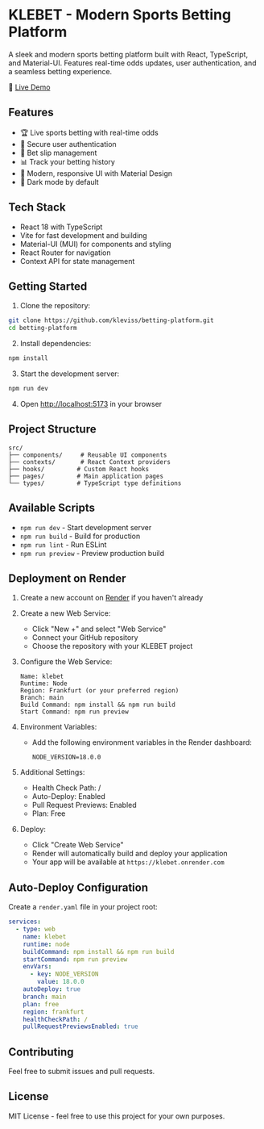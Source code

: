 # KLEBET - Modern Sports Betting Platform

A sleek and modern sports betting platform built with React, TypeScript, and Material-UI. Features real-time odds updates, user authentication, and a seamless betting experience.

👀 [Live Demo](https://klebet-sports-betting.onrender.com)

## Features

- 🏆 Live sports betting with real-time odds
- 🔐 Secure user authentication
- 💼 Bet slip management
- 📊 Track your betting history
- 🎨 Modern, responsive UI with Material Design
- 🌙 Dark mode by default

## Tech Stack

- React 18 with TypeScript
- Vite for fast development and building
- Material-UI (MUI) for components and styling
- React Router for navigation
- Context API for state management

## Getting Started

1. Clone the repository:

```bash
git clone https://github.com/kleviss/betting-platform.git
cd betting-platform
```

2. Install dependencies:

```bash
npm install
```

3. Start the development server:

```bash
npm run dev
```

4. Open [http://localhost:5173](http://localhost:5173) in your browser

## Project Structure

```
src/
├── components/     # Reusable UI components
├── contexts/       # React Context providers
├── hooks/         # Custom React hooks
├── pages/         # Main application pages
└── types/         # TypeScript type definitions
```

## Available Scripts

- `npm run dev` - Start development server
- `npm run build` - Build for production
- `npm run lint` - Run ESLint
- `npm run preview` - Preview production build

## Deployment on Render

1. Create a new account on [Render](https://render.com) if you haven't already

2. Create a new Web Service:

   - Click "New +" and select "Web Service"
   - Connect your GitHub repository
   - Choose the repository with your KLEBET project

3. Configure the Web Service:

   ```
   Name: klebet
   Runtime: Node
   Region: Frankfurt (or your preferred region)
   Branch: main
   Build Command: npm install && npm run build
   Start Command: npm run preview
   ```

4. Environment Variables:

   - Add the following environment variables in the Render dashboard:
     ```
     NODE_VERSION=18.0.0
     ```

5. Additional Settings:

   - Health Check Path: /
   - Auto-Deploy: Enabled
   - Pull Request Previews: Enabled
   - Plan: Free

6. Deploy:
   - Click "Create Web Service"
   - Render will automatically build and deploy your application
   - Your app will be available at `https://klebet.onrender.com`

## Auto-Deploy Configuration

Create a `render.yaml` file in your project root:

```yaml
services:
  - type: web
    name: klebet
    runtime: node
    buildCommand: npm install && npm run build
    startCommand: npm run preview
    envVars:
      - key: NODE_VERSION
        value: 18.0.0
    autoDeploy: true
    branch: main
    plan: free
    region: frankfurt
    healthCheckPath: /
    pullRequestPreviewsEnabled: true
```

## Contributing

Feel free to submit issues and pull requests.

## License

MIT License - feel free to use this project for your own purposes.
